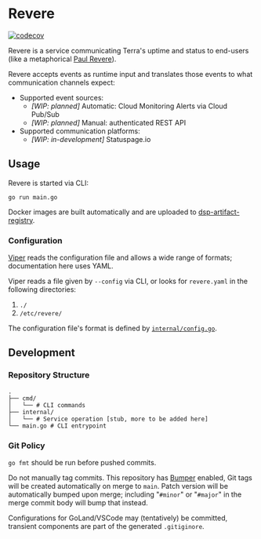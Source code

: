 # Revere

[![codecov](https://codecov.io/gh/broadinstitute/revere/branch/main/graph/badge.svg?token=RLKHCZDWat)](https://codecov.io/gh/broadinstitute/revere)

Revere is a service communicating Terra's uptime and status to end-users
(like a metaphorical [Paul Revere](https://en.wikipedia.org/wiki/Paul_Revere%27s_Midnight_Ride)).

Revere accepts events as runtime input and translates those events to what communication channels expect:
- Supported event sources:
    - *[WIP: planned]* Automatic: Cloud Monitoring Alerts via Cloud Pub/Sub
    - *[WIP: planned]* Manual: authenticated REST API
- Supported communication platforms:
    - *[WIP: in-development]* Statuspage.io
    
## Usage

Revere is started via CLI:

```shell
go run main.go
```

Docker images are built automatically and are uploaded to [dsp-artifact-registry](https://console.cloud.google.com/artifacts/docker/dsp-artifact-registry/us-central1/revere).

### Configuration

[Viper](https://github.com/spf13/viper) reads the configuration file and allows a wide range of formats; documentation here uses YAML.

Viper reads a file given by `--config` via CLI, or looks for `revere.yaml` in the following directories:
1. `./`
2. `/etc/revere/`

The configuration file's format is defined by [`internal/config.go`](https://github.com/broadinstitute/revere/tree/main/internal/configuration/config.go).


## Development

### Repository Structure

```
.
├── cmd/
│   └── # CLI commands
├── internal/
│   └── # Service operation [stub, more to be added here]
└── main.go # CLI entrypoint
```

### Git Policy

`go fmt` should be run before pushed commits.

Do not manually tag commits. This repository has [Bumper](https://github.com/DataBiosphere/github-actions/tree/master/actions/bumper) enabled, Git tags will be created automatically on merge to `main`. 
Patch version will be automatically bumped upon merge; including "`#minor`" or "`#major`" in the merge commit body will bump that instead.

Configurations for GoLand/VSCode may (tentatively) be committed, transient components are part of the
generated `.gitiginore`.
